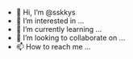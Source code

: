 - 👋 Hi, I’m @sskkys
- 👀 I’m interested in ...
- 🌱 I’m currently learning ...
- 💞️ I’m looking to collaborate on ...
- 📫 How to reach me ...

<!---
sskkys/sskkys is a ✨ special ✨ repository because its `README.md` (this file) appears on your GitHub profile.
You can click the Preview link to take a look at your changes.
--->
